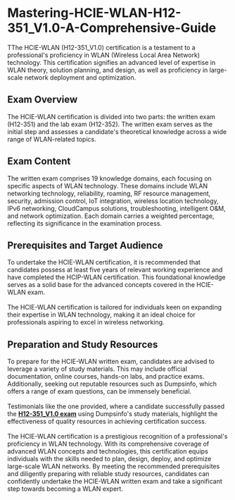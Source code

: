 # Mastering-HCIE-WLAN-H12-351_V1.0-A-Comprehensive-Guide
TThe HCIE-WLAN (H12-351_V1.0) certification is a testament to a professional's proficiency in WLAN (Wireless Local Area Network) technology. This certification signifies an advanced level of expertise in WLAN theory, solution planning, and design, as well as proficiency in large-scale network deployment and optimization.&nbsp;<br />
<h2>
	Exam Overview
</h2>
The HCIE-WLAN certification is divided into two parts: the written exam (H12-351) and the lab exam (H12-352). The written exam serves as the initial step and assesses a candidate's theoretical knowledge across a wide range of WLAN-related topics.<br />
<h2>
	Exam Content
</h2>
The written exam comprises 19 knowledge domains, each focusing on specific aspects of WLAN technology. These domains include WLAN networking technology, reliability, roaming, RF resource management, security, admission control, IoT integration, wireless location technology, IPv6 networking, CloudCampus solutions, troubleshooting, intelligent O&amp;M, and network optimization. Each domain carries a weighted percentage, reflecting its significance in the examination process.
<h2>
	Prerequisites and Target Audience
</h2>
To undertake the HCIE-WLAN certification, it is recommended that candidates possess at least five years of relevant working experience and have completed the HCIP-WLAN certification. This foundational knowledge serves as a solid base for the advanced concepts covered in the HCIE-WLAN exam.<br />
<br />
The HCIE-WLAN certification is tailored for individuals keen on expanding their expertise in WLAN technology, making it an ideal choice for professionals aspiring to excel in wireless networking.<br />
<h2>
	Preparation and Study Resources
</h2>
To prepare for the HCIE-WLAN written exam, candidates are advised to leverage a variety of study materials. This may include official documentation, online courses, hands-on labs, and practice exams. Additionally, seeking out reputable resources such as Dumpsinfo, which offers a range of exam questions, can be immensely beneficial.<br />
<br />
Testimonials like the one provided, where a candidate successfully passed the <strong><a href="https://www.dumpsinfo.com/exam/h12-351_v1-0-enu/" target="_blank">H12-351_V1.0 exam</a></strong> using Dumpsinfo's study materials, highlight the effectiveness of quality resources in achieving certification success.<br />
<br />
The HCIE-WLAN certification is a prestigious recognition of a professional's proficiency in WLAN technology. With its comprehensive coverage of advanced WLAN concepts and technologies, this certification equips individuals with the skills needed to plan, design, deploy, and optimize large-scale WLAN networks. By meeting the recommended prerequisites and diligently preparing with reliable study resources, candidates can confidently undertake the HCIE-WLAN written exam and take a significant step towards becoming a WLAN expert.<br />
